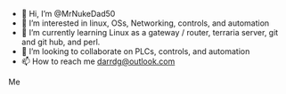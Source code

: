 - 👋 Hi, I’m @MrNukeDad50
- 👀 I’m interested in linux, OSs, Networking, controls, and automation
- 🌱 I’m currently learning Linux as a gateway / router, terraria server, git and git hub, and perl.
- 💞️ I’m looking to collaborate on PLCs, controls, and automation
- 📫 How to reach me darrdg@outlook.com

<!---
MrNukeDad50/MrNukeDad50 is a ✨ special ✨ repository because its `README.md` (this file) appears on your GitHub profile.
You can click the Preview link to take a look at your changes.
--->
Me
